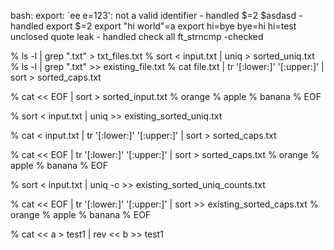 
bash: export: `ee e=123': not a valid identifier - handled $=2
$asdasd - handled
export $=2
export "hi world"=a
export hi=bye bye=hi hi=test
unclosed quote leak - handled
check all ft_strncmp -checked


% ls -l | grep ".txt" > txt_files.txt
% sort < input.txt | uniq > sorted_uniq.txt
% ls -l | grep ".txt" >> existing_file.txt
% cat file.txt | tr '[:lower:]' '[:upper:]' | sort > sorted_caps.txt

% cat << EOF | sort > sorted_input.txt
% orange
% apple
% banana
% EOF

% sort < input.txt | uniq >> existing_sorted_uniq.txt

% cat < input.txt | tr '[:lower:]' '[:upper:]' | sort > sorted_caps.txt

% cat << EOF | tr '[:lower:]' '[:upper:]' | sort > sorted_caps.txt
% orange
% apple
% banana
% EOF

% sort < input.txt | uniq -c >> existing_sorted_uniq_counts.txt

% cat << EOF | tr '[:lower:]' '[:upper:]' | sort >> existing_sorted_caps.txt
% orange
% apple
% banana
% EOF

% cat << a > test1 | rev << b >> test1